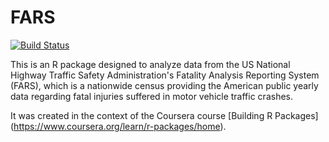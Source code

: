 # FARS

[![Build Status](https://travis-ci.org/kfull/fars.svg?branch=master)](https://travis-ci.org/kfull/fars)

This is an R package designed to analyze data from the US National Highway Traffic Safety Administration's Fatality Analysis Reporting System (FARS), which is a nationwide census providing the American public yearly data regarding fatal injuries suffered in motor vehicle traffic crashes.

It was created in the context of the Coursera course [Building R Packages] (https://www.coursera.org/learn/r-packages/home).
